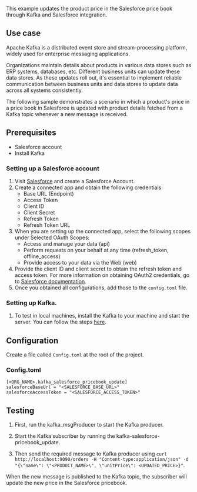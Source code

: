 This example updates the product price in the Salesforce price book through Kafka and Salesforce integration.

## Use case
Apache Kafka is a distributed event store and stream-processing platform, widely used for enterprise messaging applications.

Organizations maintain details about products in various data stores such as ERP systems, databases, etc. Different business units can update these data stores. As these updates roll out, it's essential to implement reliable communication between business units and data stores to update data across all systems consistently.

The following sample demonstrates a scenario in which a product's price in a price book in Salesforce is updated with product details fetched from a Kafka topic whenever a new message is received.

## Prerequisites
* Salesforce account
* Install Kafka

### Setting up a Salesforce account
1. Visit [Salesforce](https://www.salesforce.com/) and create a Salesforce Account.
2. Create a connected app and obtain the following credentials:
    *   Base URL (Endpoint)
    *   Access Token
    *   Client ID
    *   Client Secret
    *   Refresh Token
    *   Refresh Token URL
3. When you are setting up the connected app, select the following scopes under Selected OAuth Scopes:
    *   Access and manage your data (api)
    *   Perform requests on your behalf at any time (refresh_token, offline_access)
    *   Provide access to your data via the Web (web)
4. Provide the client ID and client secret to obtain the refresh token and access token. For more information on obtaining OAuth2 credentials, go to [Salesforce documentation](https://help.salesforce.com/articleView?id=remoteaccess_authenticate_overview.htm).
5. Once you obtained all configurations, add those to the `config.toml` file.

### Setting up Kafka.
1. To test in local machines, install the Kafka to your machine and start the server. You can follow the steps [here](https://kafka.apache.org/quickstart).

## Configuration
Create a file called `Config.toml` at the root of the project.

### Config.toml 
```
[<ORG_NAME>.kafka_salesforce_pricebook_update]
salesforceBaseUrl = "<SALESFORCE_BASE_URL>"
salesforceAccessToken = "<SALESFORCE_ACCESS_TOKEN>"
```

## Testing
1. First, run the kafka_msgProducer to start the Kafka producer.

2. Start the Kafka subscriber by running the kafka-salesforce-pricebook_update.

3. Then send the required message to Kafka producer using `curl http://localhost:9090/orders -H "Content-type:application/json" -d "{\"name\": \"<PRODUCT_NAME>\", \"unitPrice\": <UPDATED_PRICE>}"`.

When the new message is published to the Kafka topic, the subscriber will update the new price in the Salesforce pricebook.
